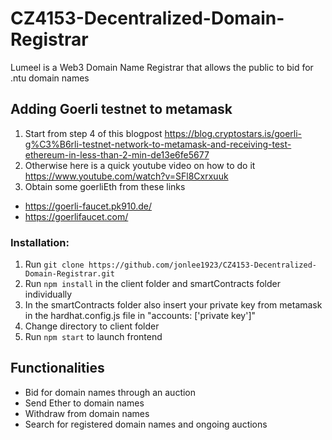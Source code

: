 # CZ4153-Decentralized-Domain-Registrar

Lumeel is a Web3 Domain Name Registrar that allows the public to bid for .ntu domain names 

## Adding Goerli testnet to metamask
1. Start from step 4 of this blogpost https://blog.cryptostars.is/goerli-g%C3%B6rli-testnet-network-to-metamask-and-receiving-test-ethereum-in-less-than-2-min-de13e6fe5677 
2. Otherwise here is a quick youtube video on how to do it https://www.youtube.com/watch?v=SFl8Cxrxuuk
3. Obtain some goerliEth from these links 
- https://goerli-faucet.pk910.de/
- https://goerlifaucet.com/

### Installation:
1. Run `git clone https://github.com/jonlee1923/CZ4153-Decentralized-Domain-Registrar.git`
2. Run `npm install` in the client folder and smartContracts folder individually
3. In the smartContracts folder also insert your private key from metamask in the hardhat.config.js file in "accounts: ['private key']"
4. Change directory to client folder 
5. Run `npm start` to launch frontend

## Functionalities
- Bid for domain names through an auction
- Send Ether to domain names
- Withdraw from domain names
- Search for registered domain names and ongoing auctions
